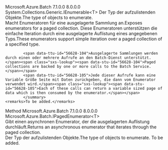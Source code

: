 <Type Name="IPagedEnumerable&lt;T&gt;" FullName="Microsoft.Azure.Batch.IPagedEnumerable&lt;T&gt;">
  <TypeSignature Language="C#" Value="public interface IPagedEnumerable&lt;T&gt; : System.Collections.Generic.IEnumerable&lt;T&gt;" />
  <TypeSignature Language="ILAsm" Value=".class public interface auto ansi abstract IPagedEnumerable`1&lt;T&gt; implements class System.Collections.Generic.IEnumerable`1&lt;!T&gt;, class System.Collections.IEnumerable" />
  <TypeSignature Language="DocId" Value="T:Microsoft.Azure.Batch.IPagedEnumerable`1" />
  <TypeSignature Language="VB.NET" Value="Public Interface IPagedEnumerable(Of T)&#xA;Implements IEnumerable(Of T)" />
  <TypeSignature Language="F#" Value="type IPagedEnumerable&lt;'T&gt; = interface&#xA;    interface seq&lt;'T&gt;&#xA;    interface IEnumerable" />
  <AssemblyInfo>
    <AssemblyName>Microsoft.Azure.Batch</AssemblyName>
    <AssemblyVersion>7.1.0.0</AssemblyVersion>
    <AssemblyVersion>8.0.0.0</AssemblyVersion>
  </AssemblyInfo>
  <TypeParameters>
    <TypeParameter Name="T" />
  </TypeParameters>
  <Interfaces>
    <Interface>
      <InterfaceName>System.Collections.Generic.IEnumerable&lt;T&gt;</InterfaceName>
    </Interface>
  </Interfaces>
  <Docs>
    <typeparam name="T"><span data-ttu-id="56628-101">Der Typ der aufzulistenden Objekte.</span><span class="sxs-lookup"><span data-stu-id="56628-101">The type of objects to enumerate.</span></span></typeparam>
    <summary>
            <span data-ttu-id="56628-102">Macht Enumeratoren für eine ausgelagerte Sammlung an.</span><span class="sxs-lookup"><span data-stu-id="56628-102">Exposes enumerators for a paged collection.</span></span> <span data-ttu-id="56628-103">Diese Enumeratoren unterstützen die einfache Iteration durch eine ausgelagerte Auflistung eines angegebenen Typs.</span><span class="sxs-lookup"><span data-stu-id="56628-103">These enumerators support simple iteration over a paged collection of a specified type.</span></span>
            
            <span data-ttu-id="56628-104">Ausgelagerte Sammlungen werden durch einen oder mehrere Aufrufe an den Batch-Dienst unterstützt.</span><span class="sxs-lookup"><span data-stu-id="56628-104">Paged collections are backed by one or more calls to the Batch Service.</span></span>  
            <span data-ttu-id="56628-105">Jede dieser Aufrufe kann eine Variable Größe Seite mit Daten zurückgeben, die dann vom Enumerator verwendet wird.</span><span class="sxs-lookup"><span data-stu-id="56628-105">Each of these calls can return a variable sized page of data which is then consumed by the enumerator.</span></span> 
            </summary>
    <remarks>To be added.</remarks>
  </Docs>
  <Members>
    <Member MemberName="GetPagedEnumerator">
      <MemberSignature Language="C#" Value="public Microsoft.Azure.Batch.IPagedEnumerator&lt;T&gt; GetPagedEnumerator ();" />
      <MemberSignature Language="ILAsm" Value=".method public hidebysig newslot virtual instance class Microsoft.Azure.Batch.IPagedEnumerator`1&lt;!T&gt; GetPagedEnumerator() cil managed" />
      <MemberSignature Language="DocId" Value="M:Microsoft.Azure.Batch.IPagedEnumerable`1.GetPagedEnumerator" />
      <MemberSignature Language="VB.NET" Value="Public Function GetPagedEnumerator () As IPagedEnumerator(Of T)" />
      <MemberSignature Language="F#" Value="abstract member GetPagedEnumerator : unit -&gt; Microsoft.Azure.Batch.IPagedEnumerator&lt;'T&gt;" Usage="iPagedEnumerable.GetPagedEnumerator " />
      <MemberType>Method</MemberType>
      <AssemblyInfo>
        <AssemblyName>Microsoft.Azure.Batch</AssemblyName>
        <AssemblyVersion>7.1.0.0</AssemblyVersion>
        <AssemblyVersion>8.0.0.0</AssemblyVersion>
      </AssemblyInfo>
      <ReturnValue>
        <ReturnType>Microsoft.Azure.Batch.IPagedEnumerator&lt;T&gt;</ReturnType>
      </ReturnValue>
      <Parameters />
      <Docs>
        <summary>
            <span data-ttu-id="56628-106">Gibt einen asynchronen Enumerator, der die ausgelagerten Auflistung durchläuft.</span><span class="sxs-lookup"><span data-stu-id="56628-106">Returns an asynchronous enumerator that iterates through the paged collection.</span></span>
            </summary>
        <returns><span data-ttu-id="56628-107">Der Typ der aufzulistenden Objekte.</span><span class="sxs-lookup"><span data-stu-id="56628-107">The type of objects to enumerate.</span></span></returns>
        <remarks>To be added.</remarks>
      </Docs>
    </Member>
  </Members>
</Type>